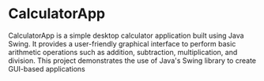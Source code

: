 # CalculatorApp
CalculatorApp is a simple desktop calculator application built using Java Swing. It provides a user-friendly graphical interface to perform basic arithmetic operations such as addition, subtraction, multiplication, and division. This project demonstrates the use of Java's Swing library to create GUI-based applications
